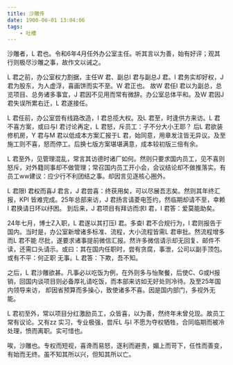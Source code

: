 ```yaml
---
title: 沙雕传
date: 1900-06-01 13:04:06
tags:
    - 吐槽
---
```


沙雕者，L 君也。令和6年4月任外办公室主任。听其言以为善，始有好评；观其行则极尽沙雕之事，故作文以诫之。
<!-- more -->

L 君之前，办公室权力割据，主任W 君、副总I 君与副总J 君。I 君务实却好权，J 君为股东，为人虚浮，喜画饼而实不至。W 君正也。
故W 君任I 君以为副总，总览项目、总务诸多事宜，J 君因不见用而常有微辞。办公室总体平和。及W 君因J 君失误所累右迁，L 君遂接任。  

L 君任前，办公室尝有线路改造，I 君总揽大权。及L 君至，时逢供方来访。L 君不喜方案，或曰与I 君讨论再定，L 君怒，斥员工：子不分大小王耶？
后L 君欲装修机房，Y 君与M 君以低成本方案汇报于L 君，始同意，用章发注皆无异议。及至施工则不喜，怒而停工。后换七版方案堪堪满意，成本较初版三倍有余。  

L 君至外，见管理混乱，常言其访德时诸厂如何。然则只要求国内员工，见不喜则怒斥，对外籍同事却不做管理；常召国内员工开小会，会议结论却不做推落实。有员工ww建议：应少行不利团结之事。却因言见逐核心圈外。  

L 君限I 君权而喜J 君言，J 君尝喜：终获用矣，可以尽展吾志矣。然则其年终汇报，KPI 皆难完成。25年总部来访，J 君扬言请菱电签约，然临期却请不至，幸赖I 君换请日环以纾困。
到后来，J 君项目有拜访而求I 君，I 君答：爱莫能助矣。 

24年七月，博士Z入职，L 君遂以其打压I 君。多查I 君不合规行为，I 君则报告于国内。当时是，办公室新增诸多标准、流程，大小流程皆需L 君审批。然流程增多而L 君不能
尽批，遂要求诸事提前微信汇报。然许多微信请示却无回复、邮件不读，还需口头请示。或曰：其在国内任职时，尝有贪腐，事泄，公司以副手顶包。或有不平：何正职
无事。L 君答：下欺，吾不知。  

之后，L 君沙雕欲甚。凡事必以吃饭为例，在外则多与怡聚餐，后使C、G或H报销，回国内谈项目则必备厚礼请吃饭，而本部来访如无好处则冷待。及至25年国内领导来访，
却因省预算而多操心，致使诸多不喜。因是国内部门，多视外无能。

L 君初至外，常以项目分红激励员工，众皆喜，以为善，然终年未曾兑现。故员工常有议论。又有zz 实习，专业极强，尝斥L 与I 不愿为夺权牺牲，合同临期而被冷处理，愤而离职。实可惜也。  

唉，沙雕也。专权而短视，喜谗而易怒，逐利而避责，媚上而苛下，任性而善变，有始而无终。虽不知其所以兴，但知其所以亡。